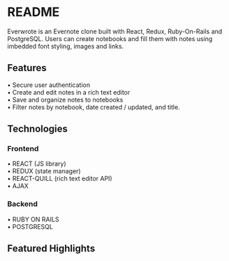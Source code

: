 # README

Everwrote is an Evernote clone built with React, Redux, Ruby-On-Rails and PostgreSQL.  Users can create notebooks and fill them with notes using imbedded font styling, images and links.

## Features
• Secure user authentication<br>
• Create and edit notes in a rich text editor<br>
• Save and organize notes to notebooks<br>
• Filter notes by notebook, date created / updated, and title.

## Technologies
### Frontend

• REACT (JS library)<br>
• REDUX (state manager)<br>
• REACT-QUILL (rich text editor API)<br>
• AJAX 

### Backend
• RUBY ON RAILS<br>
• POSTGRESQL<br>
 

## Featured Highlights 
